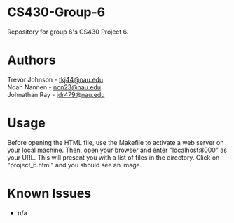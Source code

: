 # CS430-Group-6
Repository for group 6's CS430 Project 6.

# Authors
Trevor Johnson - tkj44@nau.edu  
Noah Nannen - ncn23@nau.edu  
Johnathan Ray - jdr479@nau.edu  
  
# Usage
Before opening the HTML file, use the Makefile to activate a web server on your local machine. Then, open your browser and enter "localhost:8000" as your URL. This will present you with a list of files in the directory. Click on "project_6.html" and you should see an image.
  
# Known Issues
- n/a
